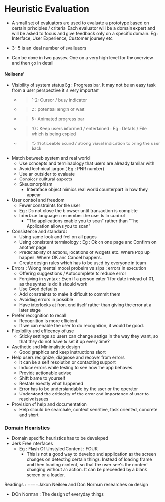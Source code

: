 # Heuristic Evaluation

- A small set of evaluators are used to evaluate a prototype based on certain principles / criteria. Each evaluator will be a domain expert and will be asked to focus and give feedback only on a specific domain. Eg : Interface, User Experience, Customer journey etc

- 3- 5 is an ideal number of evalluaors
- Can be done in two passes. One on a very high level for the overview and then go in detail

#### Neilsens' 
- Visibility of system status Eg : Progress bar. It may not be an easy task from a user perspective it is very important
	- >1-2: Cursor / busy indicator
	- >2  : potential length of wait
	- >5  : Animated progress bar
	- >10 : Keep users informed / entertained : Eg : Details / File which is being copied
	- >15 :Noticeable sound / strong visual indication to bring the user back
- Match betweeb system and real world
	- Use concepts and terminaology that users are already familar with
	- Avoid technical jargon ( Eg : PNR number)
	- Use an outsider to evaluate
	- Consider culltural aspects
	- Skeuomorphism	
		- Interaface object mimics real world counterpart in how they appear
- User control and freedom
	- Fewer constraints for the user
	- Eg : Do not close the browser until transaction is complete
	- Interface language : remember the user is in control
		- "The applications enable you to scan" rather than "The Application allows you to scan"
- Consistence and standards
	- Using same look and feel on all pages 
	- Using consistent terminology : Eg : Ok on one page and Confirm on another page
	- Predictability of actions, locations of widgets etc. Where Pop up happen. Where OK and Cancel happens. 
	- Create design rules which has to be used by everyone in team
- Errors : Wrong mental model probelm vs slips : errors in execution
	- Offering suggestions / Autocomplete to reduce error
	- Forgiving in syntax : Even if a person enter 1 for date instead of 01, as the syntax is dd it should work
	- Use Good defaults
	- Add constraints to make it dificult to commit them
	- Avoiding errors in possible
	- Have interlocks at front end itself rather than giving the error at a later stage
- Prefer recognition to recall
	- Recognition is more efficient.
	- If we can enable the user to do recognition, it would be good. 
- Flexibility and efficency of use
	- Sticky settings so users can change settigs in the way they want, so that they do not have to set it up every time?
- Asethetic and Minimalistic design
	- Good graphics and keep instructions short
- Help users recignize, diagnose and recover from errors
	- It can be a self resolution or contacting support
	- Induce errors while testing to see how the app behaves
	- Provide actionable advise
	- Shift blame to yourself
	- Restate exectly what happened
	- Error has to be understandable by the user or the operator
	- Understand the criticality of the error and importance of user to resolve issues
- Provision of help and documentation
	- Help should be searchale, context sensitive, task oriented, concrete and short

### Domain Heuristics
- Domain specific heuristics has to be developed
- Jerk Free interfaces
	- Eg : Flash Of Unstyled Content : FOUK
		- This is not a good way to develop and application as the screen changes on detecting certain things. Instead of loading frame and then loading content, so that the user see's the content changing without an action. It can be preceeded by a blank screen or a loader. 
	
Readings : 
 ====Jakon Neilsen and Don Norman researches on design
- DOn Norman : The design of everyday things
